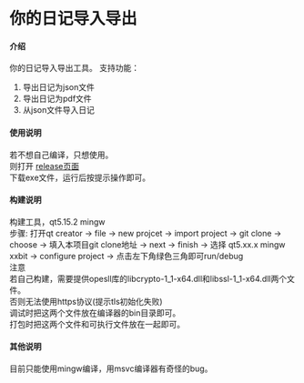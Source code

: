 # 你的日记导入导出

#### 介绍
你的日记导入导出工具。
支持功能：
1. 导出日记为json文件
2. 导出日记为pdf文件
3. 从json文件导入日记


#### 使用说明

若不想自己编译，只想使用。<br>
则打开 [release页面 ](https://gitee.com/xx2211/nideriji_export_import/releases/r0.92) <br>
下载exe文件，运行后按提示操作即可。

#### 构建说明
构建工具，qt5.15.2 mingw<br>
步骤: 打开qt creator -> file -> new projcet -> import project -> git clone -> choose -> 填入本项目git clone地址 -> next -> finish -> 选择 qt5.xx.x mingw xxbit -> configure project -> 点击左下角绿色三角即可run/debug <br>
 注意  <br>
若自己构建，需要提供opesll库的libcrypto-1_1-x64.dll和libssl-1_1-x64.dll两个文件。<br>
否则无法使用https协议(提示tls初始化失败)<br>
调试时把这两个文件放在编译器的bin目录即可。<br>
打包时把这两个文件和可执行文件放在一起即可。<br>

#### 其他说明
目前只能使用mingw编译，用msvc编译器有奇怪的bug。
